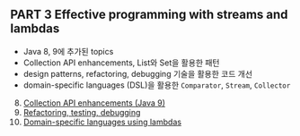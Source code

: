 ## PART 3 Effective programming with streams and lambdas

- Java 8, 9에 추가된 topics
- Collection API enhancements, List와 Set을 활용한 패턴
- design patterns, refactoring, debugging 기술을 활용한 코드 개선
- domain-specific languages (DSL)을 활용한 `Comparator`, `Stream`, `Collector`

8. [Collection API enhancements (Java 9)](8_collection_api_enhancements/README.md)
9. [Refactoring, testing, debugging](9_refactoring_testing_debugging/README.md)
10. [Domain-specific languages using lambdas](10_domain_specific_languages_using_lambdas/README.md)